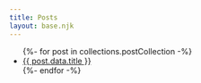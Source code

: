 ```yaml
---
title: Posts
layout: base.njk
---
```


<ul>
{%- for post in collections.postCollection -%}
  <li>
  <a href={{ post.url }}> {{ post.data.title }}</a> </li>
{%- endfor -%}
</ul>